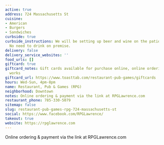 ```yaml
---
active: true
address: 724 Massachusetts St
cuisine:
- American
- Burgers
- Sandwiches
curbside: true
curbside_instructions: We will be setting up beer and wine on the patio for purchase.
  No need to drink on premise.
delivery: false
delivery_service_websites: ''
food_urls: []
giftcard: true
giftcard_notes: Gift cards available for purchase online, online ordering is in the
  works
giftcard_url: https://www.toasttab.com/restaurant-pub-games/giftcards
hours: Wed-Sun, 4pm-8pm
name: Restaurant, Pub & Games (RPG)
neighborhood: Downtown
notes: Online ordering & payment via the link at RPGLawrence.com
restaurant_phone: 785-330-5079
sitemap: false
slug: restaurant-pub-games-rpg-724-massachusetts-st
social: https://www.facebook.com/RPGLawrence/
takeout: true
website: https://rpglawrence.com
---
```


Online ordering & payment via the link at RPGLawrence.com